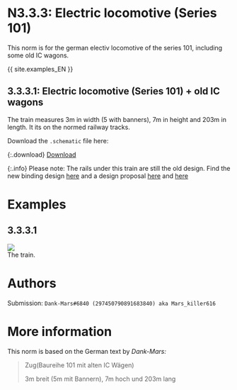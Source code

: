 # N3.3.3:  Electric locomotive (Series 101)

This norm is for the german electiv locomotive of the series 101, including some old IC wagons.

{{ site.examples_EN }}

## 3.3.3.1:  Electric locomotive (Series 101) + old IC wagons

The train measures 3m in width (5 with banners), 7m in height and 203m in length. It its on the normed railway tracks.

Download the `.schematic` file here:

{:.download}
[Download](https://bte-n.github.io/resources/N3/3/3/IC_1.schematic)

{:.info}
Please note: The rails under this train are still the old design. Find the new binding design [here](/EN/N2/2/1) and a design proposal [here](/EN/N2/2/2) and [here](/EN/N2/2/3)

# Examples

## 3.3.3.1

![](https://bte-n.github.io/resources/N3/3/3/IC_1.png)  
The train.

# Authors

Submission: `Dank-Mars#6840 (297450790891683840) aka Mars_killer616`

# More information

This norm is based on the German text by _Dank-Mars:_

> Zug(Baureihe 101 mit alten IC Wägen)
>
> 3m breit (5m mit Bannern), 7m hoch und 203m lang
